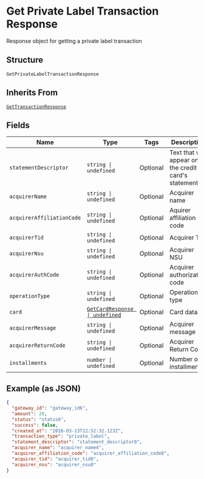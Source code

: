 
# Get Private Label Transaction Response

Response object for getting a private label transaction

## Structure

`GetPrivateLabelTransactionResponse`

## Inherits From

[`GetTransactionResponse`](../../doc/models/get-transaction-response.md)

## Fields

| Name | Type | Tags | Description |
|  --- | --- | --- | --- |
| `statementDescriptor` | `string \| undefined` | Optional | Text that will appear on the credit card's statement |
| `acquirerName` | `string \| undefined` | Optional | Acquirer name |
| `acquirerAffiliationCode` | `string \| undefined` | Optional | Aquirer affiliation code |
| `acquirerTid` | `string \| undefined` | Optional | Acquirer TID |
| `acquirerNsu` | `string \| undefined` | Optional | Acquirer NSU |
| `acquirerAuthCode` | `string \| undefined` | Optional | Acquirer authorization code |
| `operationType` | `string \| undefined` | Optional | Operation type |
| `card` | [`GetCardResponse \| undefined`](../../doc/models/get-card-response.md) | Optional | Card data |
| `acquirerMessage` | `string \| undefined` | Optional | Acquirer message |
| `acquirerReturnCode` | `string \| undefined` | Optional | Acquirer Return Code |
| `installments` | `number \| undefined` | Optional | Number of installments |

## Example (as JSON)

```json
{
  "gateway_id": "gateway_id6",
  "amount": 20,
  "status": "status6",
  "success": false,
  "created_at": "2016-03-13T12:52:32.123Z",
  "transaction_type": "private_label",
  "statement_descriptor": "statement_descriptor0",
  "acquirer_name": "acquirer_name4",
  "acquirer_affiliation_code": "acquirer_affiliation_code8",
  "acquirer_tid": "acquirer_tid0",
  "acquirer_nsu": "acquirer_nsu0"
}
```

